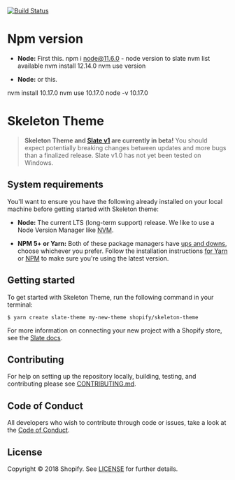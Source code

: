 [![Build Status](https://travis-ci.org/Shopify/skeleton-theme.svg?branch=master)](https://travis-ci.org/Shopify/skeleton-theme)

# Npm version

* **Node:** First this.
npm i node@11.6.0 - node version to slate
nvm list available
nvm install 12.14.0
nvm use version

* **Node:** or this.

nvm install 10.17.0
nvm use 10.17.0
node -v
10.17.0

# Skeleton Theme

> **Skeleton Theme and [Slate v1](https://github.com/Shopify/slate) are currently in beta!** You should expect potentially breaking changes between updates and more bugs than a finalized release. Slate v1.0 has not yet been tested on Windows.

## System requirements

You'll want to ensure you have the following already installed on your local machine before getting started with Skeleton theme:

* **Node:** The current LTS (long-term support) release. We like to use a Node Version Manager like [NVM](https://github.com/creationix/nvm).

* **NPM 5+ or Yarn:** Both of these package managers have [ups and downs](https://blog.risingstack.com/yarn-vs-npm-node-js-package-managers/), choose whichever you prefer. Follow the installation instructions [for Yarn](https://yarnpkg.com/en/docs/install) or [NPM](https://www.npmjs.com/get-npm) to make sure you're using the latest version.

## Getting started

To get started with Skeleton Theme, run the following command in your terminal:

```
$ yarn create slate-theme my-new-theme shopify/skeleton-theme
```

For more information on connecting your new project with a Shopify store, see the [Slate docs](https://github.com/Shopify/slate/wiki/3.-Connect-to-your-store).

## Contributing

For help on setting up the repository locally, building, testing, and contributing
please see [CONTRIBUTING.md](https://github.com/Shopify/skeleton-theme/blob/master/CONTRIBUTING.md).

## Code of Conduct

All developers who wish to contribute through code or issues, take a look at the
[Code of Conduct](https://github.com/Shopify/skeleton-theme/blob/master/CODE_OF_CONDUCT.md).

## License

Copyright © 2018 Shopify. See [LICENSE](https://github.com/Shopify/skeleton-theme/blob/master/LICENSE) for further details.
